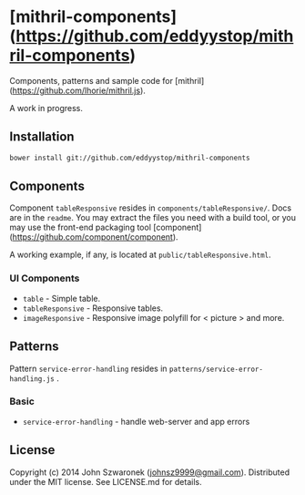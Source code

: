 # [mithril-components] (https://github.com/eddyystop/mithril-components)

Components, patterns and sample code for
[mithril] (https://github.com/lhorie/mithril.js).

A work in progress.

## Installation
```sh
bower install git://github.com/eddyystop/mithril-components
```

## Components
Component ```tableResponsive``` resides in ```components/tableResponsive/```.
Docs are in the ```readme```.
You may extract the files you need with a build tool,
or you may use the front-end packaging tool
[component] (https://github.com/component/component).

A working example, if any, is located at ```public/tableResponsive.html```.

### UI Components

- ```table``` - Simple table.
- ```tableResponsive``` - Responsive tables.
- ```imageResponsive``` - Responsive image polyfill for < picture > and more.

## Patterns
Pattern ```service-error-handling``` resides in ```patterns/service-error-handling.js``` .

### Basic

- ```service-error-handling``` - handle web-server and app errors


## License
Copyright (c) 2014 John Szwaronek (<johnsz9999@gmail.com>).
Distributed under the MIT license. See LICENSE.md for details.